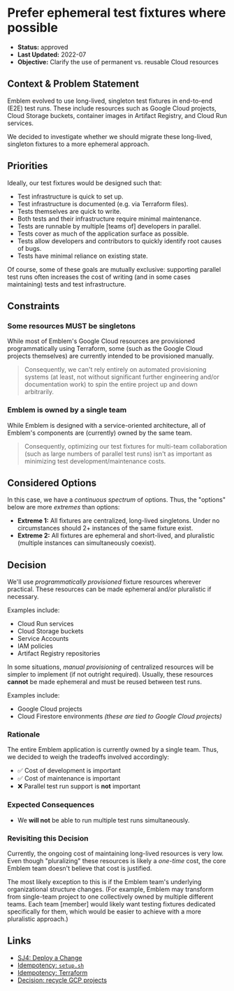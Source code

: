 # Prefer ephemeral test fixtures where possible

* **Status:** approved
* **Last Updated:** 2022-07
* **Objective:** Clarify the use of permanent vs. reusable Cloud resources

## Context & Problem Statement

Emblem evolved to use long-lived, singleton test fixtures in end-to-end (E2E) test runs. These include resources such as Google Cloud projects, Cloud Storage buckets, container images in Artifact Registry, and Cloud Run services.

We decided to investigate whether we should migrate these long-lived, singleton fixtures to a more ephemeral approach.

## Priorities

Ideally, our test fixtures would be designed such that:

* Test infrastructure is quick to set up.
* Test infrastructure is documented (e.g. via Terraform files).
* Tests themselves are quick to write.
* Both tests and their infrastructure require minimal maintenance.
* Tests are runnable by multiple [teams of] developers in parallel.
* Tests cover as much of the application surface as possible.
* Tests allow developers and contributors to quickly identify root causes of bugs.
* Tests have minimal reliance on existing state.

Of course, some of these goals are mutually exclusive: supporting parallel test runs often increases the cost of writing (and in some cases maintaining) tests and test infrastructure.

## Constraints

### Some resources MUST be singletons
While most of Emblem's Google Cloud resources are provisioned programmatically using Terraform, some (such as the Google Cloud projects themselves) are currently intended to be provisioned manually.

> Consequently, we can't rely entirely on automated provisioning systems (at least, not without significant further engineering and/or documentation work) to spin the entire project up and down arbitrarily.

### Emblem is owned by a single team
While Emblem is designed with a service-oriented architecture, all of Emblem's components are (currently) owned by the same team.

> Consequently, optimizing our test fixtures for multi-team collaboration (such as large numbers of parallel test runs) isn't as important as minimizing test development/maintenance costs.

## Considered Options

In this case, we have a _continuous spectrum_ of options. Thus, the "options" below are more _extremes_ than options:

* **Extreme 1:** All fixtures are centralized, long-lived singletons. Under no circumstances should 2+ instances of the same fixture exist.
* **Extreme 2:** All fixtures are ephemeral and short-lived, and pluralistic (multiple instances can simultaneously coexist). 

## Decision

We'll use _programmatically provisioned_ fixture resources wherever practical. These resources can be made ephemeral and/or pluralistic if necessary.

Examples include:

- Cloud Run services
- Cloud Storage buckets
- Service Accounts
- IAM policies
- Artifact Registry repositories

In some situations, _manual provisioning_ of centralized resources will be simpler to implement (if not outright required). Usually, these resources **cannot** be made ephemeral and must be reused between test runs.

Examples include:

- Google Cloud projects
- Cloud Firestore environments _(these are tied to Google Cloud projects)_

### Rationale

The entire Emblem application is currently owned by a single team. Thus, we decided to weigh the tradeoffs involved accordingly:

- ✅ Cost of development is important
- ✅ Cost of maintenance is important
- :x: Parallel test run support is **not** important


### Expected Consequences

* We **will not** be able to run multiple test runs simultaneously.

### Revisiting this Decision

Currently, the ongoing cost of maintaining long-lived resources is very low. Even though "pluralizing" these resources is likely a _one-time_ cost, the core Emblem team doesn't believe that cost is justified.

The most likely exception to this is if the Emblem team's underlying organizational structure changes. (For example, Emblem may transform from single-team project to one collectively owned by multiple different teams. Each team [member] would likely want testing fixtures dedicated specifically for them, which would be easier to achieve with a more pluralistic approach.)

## Links

* [SJ4: Deploy a Change](https://github.com/GoogleCloudPlatform/emblem/issues/26)
* [Idempotency: `setup.sh`](https://github.com/GoogleCloudPlatform/emblem/issues/397)
* [Idempotency: Terraform](https://github.com/GoogleCloudPlatform/emblem/issues/224)
* [Decision: recycle GCP projects](/docs/decisions/2022-06-cd-pipeline-project-reuse.md)
